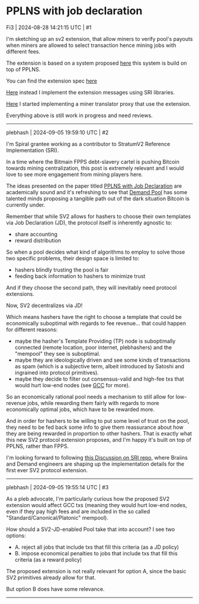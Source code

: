 # PPLNS with job declaration

Fi3 | 2024-08-28 14:21:15 UTC | #1

I'm sketching up an sv2 extension, that allow miners to verify pool's payouts when miners are allowed to select transaction hence mining jobs with different fees.

The extension is based on a system proposed [here](https://github.com/demand-open-source/pplns-with-job-declaration/blob/bd7258db08e843a5d3732bec225644eda6923e48/pplns-with-job-declaration.pdf) this system is build on top of PPLNS.

You can find the extension spec [here](https://github.com/demand-open-source/share-accounting-ext/blob/281c1cbc4f9a07b21a443753a525197dc5d8e18c/extension.md)

[Here](https://github.com/demand-open-source/share-accounting-ext/tree/master/src) instead I implement the extension messages using SRI libraries.

[Here](https://github.com/demand-open-source/demand-cli) I started implementing a miner translator proxy that use the extension.

Everything above is still work in progress and need reviews.

-------------------------

plebhash | 2024-09-05 19:59:10 UTC | #2

I'm Spiral grantee working as a contributor to StratumV2 Reference Implementation (SRI).

In a time where the Bitmain FPPS debt-slavery cartel is pushing Bitcoin towards mining centralization, this post is extremely relevant and I would love to see more engagement from mining players here.

The ideas presented on the paper titled [PPLNS with Job Declaration](https://github.com/demand-open-source/pplns-with-job-declaration/blob/5e3e7666f177e9a1e217e72da65a35b612505613/pplns-with-job-declaration.pdf) are academically sound and it's refreshing to see that [Demand Pool](https://www.dmnd.work/) has some talented minds proposing a tangible path out of the dark situation Bitcoin is currently under.

Remember that while SV2 allows for hashers to choose their own templates via Job Declaration (JD), the protocol itself is inherently agnostic to:
- share accounting
- reward distribution

So when a pool decides what kind of algorithms to employ to solve those two specific problems, their design space is limited to:
- hashers blindly trusting the pool is fair
- feeding back information to hashers to minimize trust

And if they choose the second path, they will inevitably need protocol extensions.

Now, SV2 decentralizes via JD! 

Which means hashers have the right to choose a template that could be economically suboptimal with regards to fee revenue... that could happen for different reasons:
- maybe the hasher's Template Providing (TP) node is suboptimally connected (remote location, poor internet, plebhashers) and the "mempool" they see is suboptimal.
- maybe they are ideologically driven and see some kinds of transactions as spam (which is a subjective term, albeit introduced by Satoshi and ingrained into protocol primitives).
- maybe they decide to filter out consensus-valid and high-fee txs that would hurt low-end nodes (see [GCC](https://delvingbitcoin.org/t/great-consensus-cleanup-revival/710) for more).

So an economically rational pool needs a mechanism to still allow for low-revenue jobs, while rewarding them fairly with regards to more economically optimal jobs, which have to be rewarded more.

And in order for hashers to be willing to put some level of trust on the pool, they need to be fed back some info to give them reassurance about how they are being rewarded in proportion to other hashers. That is exactly what this new SV2 protocol extension proposes, and I'm happy it's built on top of PPLNS, rather than FPPS.

I'm looking forward to following [this Discussion on SRI repo](https://github.com/stratum-mining/sv2-spec/issues/95), where Braiins and Demand engineers are shaping up the implementation details for the first ever SV2 protocol extension.

-------------------------

plebhash | 2024-09-05 19:55:14 UTC | #3

As a pleb advocate, I'm particularly curious how the proposed SV2 extension would affect GCC txs (meaning they would hurt low-end nodes, even if they pay high fees and are included in the so called "Standard/Canonical/Platonic" mempool).

How should a SV2-JD-enabled Pool take that into account? I see two options:
- A. reject all jobs that include txs that fill this criteria (as a JD policy)
- B. impose economical penalties to jobs that include txs that fill this criteria (as a reward policy)

The proposed extension is not really relevant for option A, since the basic SV2 primitives already allow for that.

But option B does have some relevance.

-------------------------

